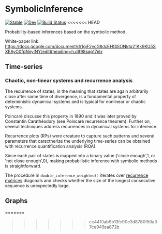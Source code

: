 # SymbolicInference

[![Stable](https://img.shields.io/badge/docs-stable-blue.svg)](https://fargolo.github.io/SymbolicInference.jl/stable/)
[![Dev](https://img.shields.io/badge/docs-dev-blue.svg)](https://fargolo.github.io/SymbolicInference.jl/dev/)
[![Build Status](https://github.com/fargolo/SymbolicInference.jl/actions/workflows/CI.yml/badge.svg?branch=main)](https://github.com/fargolo/SymbolicInference.jl/actions/workflows/CI.yml?query=branch%3Amain)
<<<<<<< HEAD

Probability-based inferences based on the symbolic method.  

White-paper link: https://docs.google.com/document/d/1giF2vcG8dcEHf4SONktg21Kk9KU5SXEAyO0fpNnyINY/edit#heading=h.d898sqp17elx  

## Time-series  

### Chaotic, non-linear systems and recurrence analysis  

The recurrence of states, in the meaning that states are again arbitrarily close after some time of divergence, is a fundamental property of deterministic dynamical systems and is typical for nonlinear or chaotic systems.  

Poincaré discusse this property in 1890 and it was later proved by Constantin Carathéodory (see Poincaré recurrence theorem). Further on, several techniques address recurrences in dynamical systems for inference.  

Recurrence plots (RPs) were creature to capture such patterns and several parameters that caractherize the underlying time-series can be obtained with recurrence quantification analysis (RQA).  

Since each pair of states is mapped into a binary value ('close enough',1, or 'not close enough',0), making probabilistic inference with symbolic methods is straightforward.  

The procedure in `double_inference_weighted()` iterates over [recurrence matrices](https://juliadynamics.github.io/DynamicalSystemsDocs.jl/recurrenceanalysis/stable/) diagonals and checks whether the size of the longest consecutive sequence is unexpectedly large. 

## Graphs  
=======
>>>>>>> cc4410ab9b13fc90e3d8780f50a37ce949aa872b
